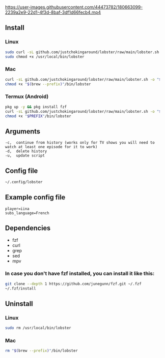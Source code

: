 

https://user-images.githubusercontent.com/44473782/180663099-2239a2e9-22d1-4f3d-8baf-3df1d66fecb4.mp4



## Install
### Linux
```sh
sudo curl -sL github.com/justchokingaround/lobster/raw/main/lobster.sh -o /usr/local/bin/lobster &&
sudo chmod +x /usr/local/bin/lobster
```

### Mac
```sh
curl -sL github.com/justchokingaround/lobster/raw/main/lobster.sh -o "$(brew --prefix)"/bin/lobster &&
chmod +x "$(brew --prefix)"/bin/lobster
```

### Termux (Android)
```sh
pkg up -y && pkg install fzf
curl -sL github.com/justchokingaround/lobster/raw/main/lobster.sh -o "$PREFIX"/bin/lobster
chmod +x "$PREFIX"/bin/lobster
```

## Arguments
```
-c,  continue from history (works only for TV shows you will need to watch at least one episode for it to work)
-d,  delete history
-u,  update script
```

## Config file
```sh
~/.config/lobster
```
## Example config file
```
player=iina
subs_language=French
```

## Dependencies
- fzf 
- curl
- grep
- sed
- mpv

### In case you don't have fzf installed, you can install it like this:
```sh
git clone --depth 1 https://github.com/junegunn/fzf.git ~/.fzf
~/.fzf/install
```

## Uninstall
### Linux
```sh
sudo rm /usr/local/bin/lobster
```

### Mac
```sh
rm "$(brew --prefix)"/bin/lobster
```

